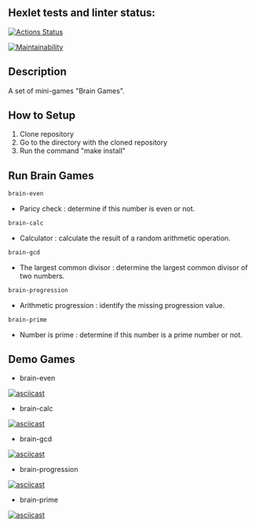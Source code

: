 ## Hexlet tests and linter status:
[![Actions Status](https://github.com/DarkN3ro/frontend-project-44/actions/workflows/hexlet-check.yml/badge.svg)](https://github.com/DarkN3ro/frontend-project-44/actions)

[![Maintainability](https://api.codeclimate.com/v1/badges/3d70b94e89ecbac1c670/maintainability)](https://codeclimate.com/github/DarkN3ro/frontend-project-44/maintainability)

## Description

A set of mini-games "Brain Games".

## How to Setup

1. Clone repository
2. Go to the directory with the cloned repository
3. Run the command "make install"

## Run Brain Games

```bash
brain-even
```
- Paricy check : determine if this number is even or not.
```bash
brain-calc
```
- Calculator : calculate the result of a random arithmetic operation.
```bash
brain-gcd
```
- The largest common divisor : determine the largest common divisor of two numbers.
```bash
brain-progression
```
- Arithmetic progression : identify the missing progression value.
```bash
brain-prime
```
- Number is prime : determine if this number is a prime number or not.

## Demo Games
- brain-even

[![asciicast](https://asciinema.org/a/TOXHmZe1e3y7VZnN9qyRLAcOY.svg)](https://asciinema.org/a/TOXHmZe1e3y7VZnN9qyRLAcOY)

- brain-calc

[![asciicast](https://asciinema.org/a/31wrc87CEMsE97XhJmqkQ3mMH.svg)](https://asciinema.org/a/31wrc87CEMsE97XhJmqkQ3mMH)

- brain-gcd

[![asciicast](https://asciinema.org/a/Z83slaCTnMeDjfCwq0xgGpQvj.svg)](https://asciinema.org/a/Z83slaCTnMeDjfCwq0xgGpQvj)

- brain-progression

[![asciicast](https://asciinema.org/a/sT8A2NGP7KILHt4eXKXdWKk7C.svg)](https://asciinema.org/a/sT8A2NGP7KILHt4eXKXdWKk7C)

- brain-prime

[![asciicast](https://asciinema.org/a/NsghExav8ShKy7LUdFLWeQ7OA.svg)](https://asciinema.org/a/NsghExav8ShKy7LUdFLWeQ7OA)
